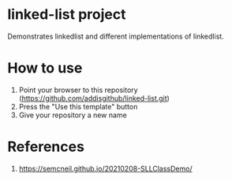# linked-list project
Demonstrates linkedlist and different implementations of linkedlist. 


# How to use
1. Point your browser to this repository (https://github.com/addisgithub/linked-list.git)
2. Press the "Use this template" button
3. Give your repository a new name


# References
1. https://semcneil.github.io/20210208-SLLClassDemo/